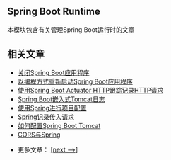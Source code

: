 ## Spring Boot Runtime

本模块包含有关管理Spring Boot运行时的文章

## 相关文章

+ [关闭Spring Boot应用程序](http://tu-yucheng.github.io/springboot/2023/05/12/spring-boot-shutdown.html)
+ [以编程方式重新启动Spring Boot应用程序](http://tu-yucheng.github.io/springboot/2023/05/12/java-restart-spring-boot-app.html)
+ [使用Spring Boot Actuator HTTP跟踪记录HTTP请求](http://tu-yucheng.github.io/springboot/2023/05/12/spring-boot-actuator-http.html)
+ [Spring Boot嵌入式Tomcat日志](http://tu-yucheng.github.io/springboot/2023/05/12/spring-boot-embedded-tomcat-logs.html)
+ [使用Spring进行项目配置](http://tu-yucheng.github.io/springboot/2023/05/12/project-configuration-with-spring.html)
+ [Spring记录传入请求](http://tu-yucheng.github.io/springboot/2023/05/12/spring-http-logging.html)
+ [如何配置Spring Boot Tomcat](http://tu-yucheng.github.io/springboot/2023/05/12/spring-boot-configure-tomcat.html)
+ [CORS与Spring](http://tu-yucheng.github.io/springboot/2023/05/12/spring-cors.html)

- 更多文章： [[next -->]](../spring-boot-runtime-2/README.md)